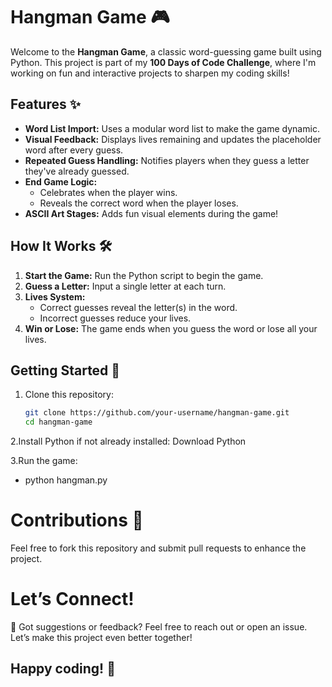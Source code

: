 # Hangman Game 🎮  

Welcome to the **Hangman Game**, a classic word-guessing game built using Python. This project is part of my **100 Days of Code Challenge**, where I'm working on fun and interactive projects to sharpen my coding skills!  

## Features ✨  
- **Word List Import:** Uses a modular word list to make the game dynamic.  
- **Visual Feedback:** Displays lives remaining and updates the placeholder word after every guess.  
- **Repeated Guess Handling:** Notifies players when they guess a letter they've already guessed.  
- **End Game Logic:**  
  - Celebrates when the player wins.  
  - Reveals the correct word when the player loses.  
- **ASCII Art Stages:** Adds fun visual elements during the game!  

## How It Works 🛠️  
1. **Start the Game:** Run the Python script to begin the game.  
2. **Guess a Letter:** Input a single letter at each turn.  
3. **Lives System:**  
   - Correct guesses reveal the letter(s) in the word.  
   - Incorrect guesses reduce your lives.  
4. **Win or Lose:** The game ends when you guess the word or lose all your lives.  



## Getting Started 🚀  
1. Clone this repository:  
   ```bash
   git clone https://github.com/your-username/hangman-game.git
   cd hangman-game

  2.Install Python if not already installed: Download Python
<br>

  3.Run the game:

- python hangman.py

# Contributions 🤝
Feel free to fork this repository and submit pull requests to enhance the project.

# Let’s Connect!
💬 Got suggestions or feedback? Feel free to reach out or open an issue. Let’s make this project even better together!

## Happy coding! 🚀

